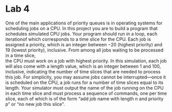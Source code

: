 # Lab 4

<!DOCTYPE html>

<p> One of the main applications of priority queues is in operating systems for  
scheduling jobs on a CPU. In this project you are to build a program that  
schedules simulated CPU jobs. Your program should run in a loop, each  
iterationof which corresponds to a time slice for the CPU. Each job is assigned a  
priority, which is an integer between −20 (highest priority) and 19 (lowest  
priority), inclusive. From among all jobs waiting to be processed in a time 
slice, <br>the CPU must work on a job with highest priority. In this simulation,  
each job will also come with a length value, which is an integer between 1 and  
100, inclusive, indicating the number of time slices that are needed to process  
this job. For simplicity, you may assume jobs cannot be interrupted—once it is  
scheduled on the CPU, a job runs for a number of time slices equal to its  
length. Your simulator must output the name of the job running on the CPU in  
each time slice and must process a sequence of commands, one per time slice,  
each of which is of the form “add job name with length n and priority p” or  
“no new job this slice”. </p>
